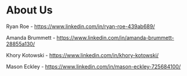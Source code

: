 # About Us

Ryan Roe - https://www.linkedin.com/in/ryan-roe-439ab689/

Amanda Brummett - https://www.linkedin.com/in/amanda-brummett-28855a130/

Khory Kotowski - https://www.linkedin.com/in/khory-kotowski/

Mason Eckley - https://www.linkedin.com/in/mason-eckley-725684100/
